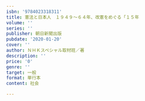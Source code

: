 ```yaml
---
isbn: '9784023318311'
title: 憲法と日本人　１９４９～６４年、改憲をめぐる「１５年
volume: ''
series: ''
publisher: 朝日新聞出版
pubdate: '2020-01-20'
cover: ''
author: ＮＨＫスペシャル取材班／著
description: ''
price: '0'
genre: ''
target: 一般
format: 単行本
content: 社会

---
```

